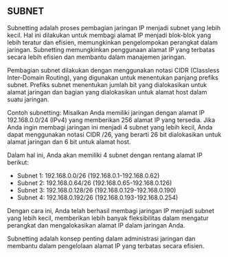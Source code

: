## SUBNET

Subnetting adalah proses pembagian jaringan IP menjadi subnet yang lebih kecil. Hal ini dilakukan untuk membagi alamat IP menjadi blok-blok yang lebih teratur dan efisien, memungkinkan pengelompokan perangkat dalam jaringan. Subnetting memungkinkan penggunaan alamat IP yang terbatas secara lebih efisien dan membantu dalam manajemen jaringan.

Pembagian subnet dilakukan dengan menggunakan notasi CIDR (Classless Inter-Domain Routing), yang digunakan untuk menentukan panjang prefiks subnet. Prefiks subnet menentukan jumlah bit yang dialokasikan untuk alamat jaringan dan bagian yang dialokasikan untuk alamat host dalam suatu jaringan.

Contoh subnetting:
Misalkan Anda memiliki jaringan dengan alamat IP 192.168.0.0/24 (IPv4) yang memberikan 256 alamat IP yang tersedia. Jika Anda ingin membagi jaringan ini menjadi 4 subnet yang lebih kecil, Anda dapat menggunakan notasi CIDR /26, yang berarti 26 bit dialokasikan untuk alamat jaringan dan 6 bit untuk alamat host.

Dalam hal ini, Anda akan memiliki 4 subnet dengan rentang alamat IP berikut:

- Subnet 1: 192.168.0.0/26 (192.168.0.1-192.168.0.62)
- Subnet 2: 192.168.0.64/26 (192.168.0.65-192.168.0.126)
- Subnet 3: 192.168.0.128/26 (192.168.0.129-192.168.0.190)
- Subnet 4: 192.168.0.192/26 (192.168.0.193-192.168.0.254)

Dengan cara ini, Anda telah berhasil membagi jaringan IP menjadi subnet yang lebih kecil, memberikan lebih banyak fleksibilitas dalam mengatur perangkat dan mengalokasikan alamat IP dalam jaringan Anda.

Subnetting adalah konsep penting dalam administrasi jaringan dan membantu dalam pengelolaan alamat IP yang terbatas secara efisien.